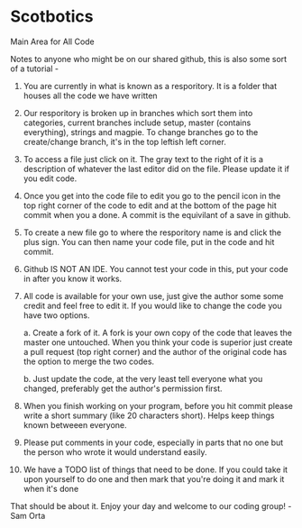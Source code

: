 # Scotbotics
Main Area for All Code

Notes to anyone who might be on our shared github, this is also some sort of a tutorial -

1. You are currently in what is known as a resporitory. It is a folder that houses all the code we have written

2. Our resporitory is broken up in branches which sort them into categories, current branches include setup, master (contains everything), strings and magpie. To change branches go to the create/change branch, it's in the top leftish left corner.

3. To access a file just click on it. The gray text to the right of it is a description of whatever the last editor did on the file. Please update it if you edit code.

4. Once you get into the code file to edit you go to the pencil icon in the top right corner of the code to edit and at the bottom of the page hit commit when you a done. A commit is the equivilant of a save in github.

5. To create a new file go to where the resporitory name is and click the plus sign. You can then name your code file, put in the code and hit commit.

6. Github IS NOT AN IDE. You cannot test your code in this, put your code in after you know it works.

7. All code is available for your own use, just give the author some some credit and feel free to edit it. If you would like to change the code you have two options. 
  
    a. Create a fork of it. A fork is your own copy of the code that leaves the master one untouched. When you think your code is superior just create a pull request (top right corner) and the author of the original code has the option to merge the two codes.
 
    b. Just update the code, at the very least tell everyone what you changed, preferably get the author's permission first.

8. When you finish working on your program, before you hit commit please write a short summary (like 20 characters short). Helps keep things known betweeen everyone.

9. Please put comments in your code, especially in parts that no one but the person who wrote it would understand easily.

10. We have a TODO list of things that need to be done. If you could take it upon yourself to do one and then mark that you're doing it and mark it when it's done

That should be about it. Enjoy your day and welcome to our coding group!
-Sam Orta
